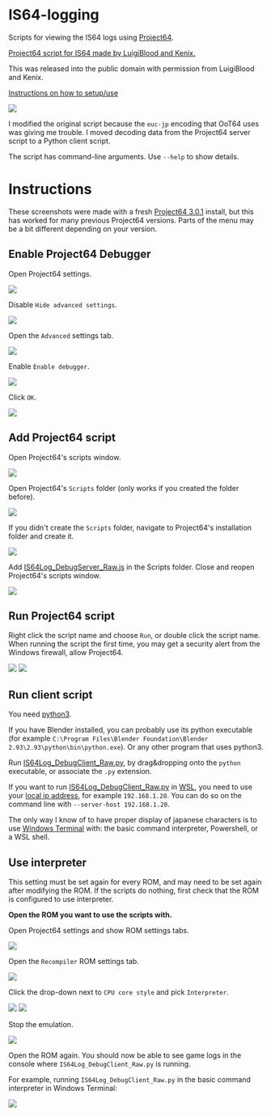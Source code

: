 # IS64-logging
Scripts for viewing the IS64 logs using [Project64](https://www.pj64-emu.com/).

[Project64 script for IS64 made by LuigiBlood and Kenix.](https://github.com/LuigiBlood/EmuScripts/blob/master/N64/Project64/IS64Log_DebugServer.js)

This was released into the public domain with permission from LuigiBlood and Kenix.

[Instructions on how to setup/use](#instructions)

![](instructions/windows_terminal_cmd_client_logs.png)

I modified the original script because the `euc-jp` encoding that OoT64 uses was giving me trouble. I moved decoding data from the Project64 server script to a Python client script.

The script has command-line arguments. Use `--help` to show details.

# Instructions

These screenshots were made with a fresh [Project64 3.0.1](https://www.pj64-emu.com/download/project64-3-0-1-installer) install, but this has worked for many previous Project64 versions. Parts of the menu may be a bit different depending on your version.

## Enable Project64 Debugger

Open Project64 settings.

![](instructions/pj64_open_configuration_menu_item.png)

Disable `Hide advanced settings`.

![](instructions/pj64_config_hide_advanced_settings_checkbox.png)

Open the `Advanced` settings tab.

![](instructions/pj64_config_advanced_settings_tab_item.png)

Enable `Enable debugger`.

![](instructions/pj64_config_enable_debugger_checkbox.png)

Click `OK`.

![](instructions/pj64_config_enable_debugger_checked.png)

## Add Project64 script

Open Project64's scripts window.

![](instructions/pj64_open_scripts_menu_item.png)

Open Project64's `Scripts` folder (only works if you created the folder before).

![](instructions/pj64_scripts_open_folder_button.png)

If you didn't create the `Scripts` folder, navigate to Project64's installation folder and create it.

![](instructions/pj64_install_directory_with_scripts_folder.png)

Add [IS64Log_DebugServer_Raw.js](IS64Log_DebugServer_Raw.js) in the Scripts folder.
Close and reopen Project64's scripts window.

![](instructions/pj64_scripts_with_script.png)

## Run Project64 script

Right click the script name and choose `Run`, or double click the script name.
When running the script the first time, you may get a security alert from the Windows firewall, allow Project64.

![](instructions/pj64_scripts_run_script_menu_item.png)
![](instructions/pj64_scripts_script_running.png)

## Run client script

You need [python3](https://www.python.org/downloads/).

If you have Blender installed, you can probably use its python executable (for example `C:\Program Files\Blender Foundation\Blender 2.93\2.93\python\bin\python.exe`). Or any other program that uses python3.

Run [IS64Log_DebugClient_Raw.py](IS64Log_DebugClient_Raw.py), by drag&dropping onto the `python` executable, or associate the `.py` extension.

If you want to run [IS64Log_DebugClient_Raw.py](IS64Log_DebugClient_Raw.py) in [WSL](https://docs.microsoft.com/en-us/windows/wsl/), you need to use your [local ip address](https://www.ipconfig.in/what-is-my-local-ip-address/), for example `192.168.1.20`. You can do so on the command line with `--server-host 192.168.1.20`.

The only way I know of to have proper display of japanese characters is to use [Windows Terminal](https://docs.microsoft.com/en-us/windows/terminal/) with: the basic command interpreter, Powershell, or a WSL shell.

## Use interpreter

This setting must be set again for every ROM, and may need to be set again after modifying the ROM. If the scripts do nothing, first check that the ROM is configured to use interpreter.

**Open the ROM you want to use the scripts with.**

Open Project64 settings and show ROM settings tabs.

![](instructions/pj64_config_rom_settings.png)

Open the `Recompiler` ROM settings tab.

![](instructions/pj64_config_rom_settings_recompiler_tab_item.png)

Click the drop-down next to `CPU core style` and pick `Interpreter`.

![](instructions/pj64_config_rom_settings_recompiler_core_style_list.png)
![](instructions/pj64_config_rom_settings_recompiler_core_style_interpreter.png)

Stop the emulation.

![](instructions/pj64_end_emulation.png)

Open the ROM again. You should now be able to see game logs in the console where `IS64Log_DebugClient_Raw.py` is running.

For example, running `IS64Log_DebugClient_Raw.py` in the basic command interpreter in Windows Terminal:

![](instructions/windows_terminal_cmd_client_logs.png)
